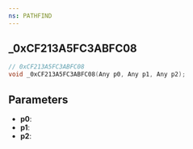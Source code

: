 ```yaml
---
ns: PATHFIND
---
```

## _0xCF213A5FC3ABFC08

```c
// 0xCF213A5FC3ABFC08
void _0xCF213A5FC3ABFC08(Any p0, Any p1, Any p2);
```

## Parameters
* **p0**:
* **p1**:
* **p2**:
